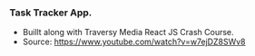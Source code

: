 ### Task Tracker App.
- Buillt along with Traversy Media React JS Crash Course. 
- Source: https://www.youtube.com/watch?v=w7ejDZ8SWv8

